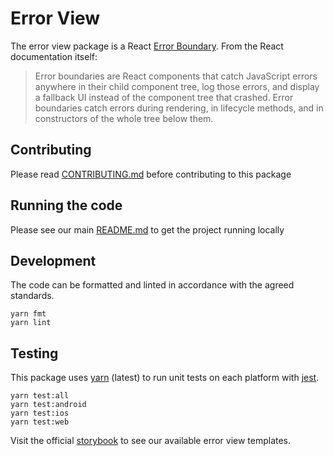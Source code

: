 # Error View

The error view package is a React
[Error Boundary](https://reactjs.org/docs/error-boundaries.html). From the React
documentation itself:

> Error boundaries are React components that catch JavaScript errors anywhere in
> their child component tree, log those errors, and display a fallback UI
> instead of the component tree that crashed. Error boundaries catch errors
> during rendering, in lifecycle methods, and in constructors of the whole tree
> below them.

## Contributing

Please read [CONTRIBUTING.md](./CONTRIBUTING.md) before contributing to this
package

## Running the code

Please see our main [README.md](../README.md) to get the project running locally

## Development

The code can be formatted and linted in accordance with the agreed standards.

```
yarn fmt
yarn lint
```

## Testing

This package uses [yarn](https://yarnpkg.com) (latest) to run unit tests on each
platform with [jest](https://facebook.github.io/jest/).

```
yarn test:all
yarn test:android
yarn test:ios
yarn test:web
```

Visit the official
[storybook](http://components.thetimes.co.uk/?knob-Size%20of%20ad%20placeholder%3A=default&selectedKind=Primitives%2FError%20View&selectedStory=handles%20a%20component%20that%20errors&full=0&addons=1&stories=1&panelRight=0&addonPanel=storybooks%2Fstorybook-addon-knobs)
to see our available error view templates.
